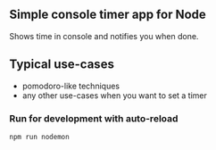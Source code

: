 ## Simple console timer app for Node
Shows time in console and notifies you when done.

## Typical use-cases
* pomodoro-like techniques
* any other use-cases when you want to set a timer

### Run for development with auto-reload
`npm run nodemon`

